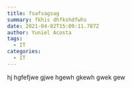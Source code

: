 ```yaml
---
title: fsafsagsag
summary: fkhis dhfkshdfwhs
date: 2021-04-02T15:09:11.787Z
author: Yuniel Acosta
tags:
  - IT
categories:
  - IT
---
```

hj hgfefjwe gjwe hgewh gkewh gwek gew